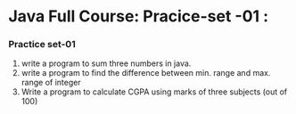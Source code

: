 # Java Full Course: Pracice-set -01 :

### Practice set-01

1. write a program to sum three numbers in java.
2. write a program to find the difference  between min. range and max. range of integer
3. Write a program to calculate CGPA using marks of three subjects (out of 100)
